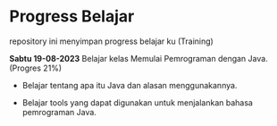 Progress Belajar
==
repository ini menyimpan progress belajar ku (Training)

**Sabtu 19-08-2023**
Belajar kelas Memulai Pemrograman dengan Java. (Progres 21%)

* Belajar tentang apa itu Java dan alasan menggunakannya.

* Belajar tools yang dapat digunakan untuk menjalankan bahasa pemrograman Java.
